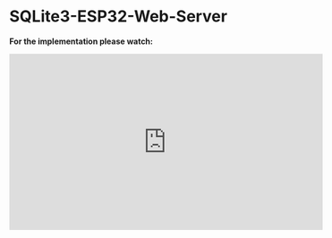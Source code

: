 # SQLite3-ESP32-Web-Server

<b>For the implementation please watch:</b>

<iframe width="560" height="315" src="https://www.youtube.com/embed/a_yKZfFejNk" title="YouTube video player" frameborder="0" allow="accelerometer; autoplay; clipboard-write; encrypted-media; gyroscope; picture-in-picture" allowfullscreen></iframe>
